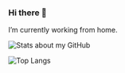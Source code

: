 ### Hi there 👋

I’m currently working from home.

![Stats about my GitHub](https://github-readme-stats.vercel.app/api?username=XieJiSS&show_icons=true&title_color=f3f3f3&icon_color=65d363&text_color=ccc&bg_color=111&include_all_commits=true&count_private=true&disable_animations=true)

![Top Langs](https://github-readme-stats.vercel.app/api/top-langs/?username=XieJiSS&langs_count=8&layout=compact)
